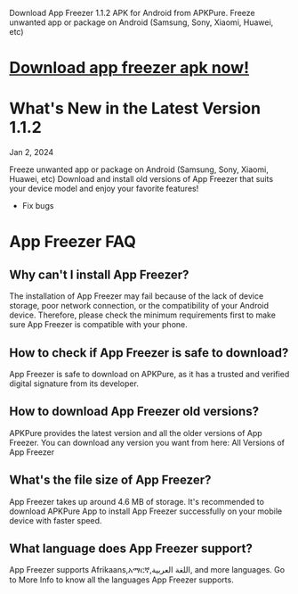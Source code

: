 Download App Freezer 1.1.2 APK for Android from APKPure. Freeze unwanted app or package on Android (Samsung, Sony, Xiaomi, Huawei, etc)

# [Download app freezer apk now!](https://alphasofts.college/dl/?apk-link=app-freezer)

# What's New in the Latest Version 1.1.2
Jan 2, 2024

Freeze unwanted app or package on Android (Samsung, Sony, Xiaomi, Huawei, etc) Download and install old versions of App Freezer that suits your device model and enjoy your favorite features!

- Fix bugs

# App Freezer FAQ
## Why can't I install App Freezer?
The installation of App Freezer may fail because of the lack of device storage, poor network connection, or the compatibility of your Android device. Therefore, please check the minimum requirements first to make sure App Freezer is compatible with your phone.
## How to check if App Freezer is safe to download?
App Freezer is safe to download on APKPure, as it has a trusted and verified digital signature from its developer.
## How to download App Freezer old versions?
APKPure provides the latest version and all the older versions of App Freezer. You can download any version you want from here: All Versions of App Freezer
## What's the file size of App Freezer?
App Freezer takes up around 4.6 MB of storage. It's recommended to download APKPure App to install App Freezer successfully on your mobile device with faster speed.
## What language does App Freezer support?
App Freezer supports Afrikaans,አማርኛ,اللغة العربية, and more languages. Go to More Info to know all the languages App Freezer supports.
